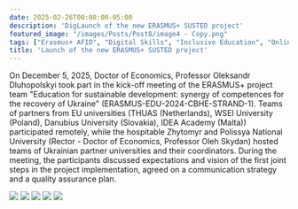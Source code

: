 ```yaml
---
date: 2025-02-26T00:00:00-05:00
description: 'DigLaunch of the new ERASMUS+ SUSTED project'
featured_image: "/images/Posts/Post8/image4 - Copy.png"
tags: ["Erasmus+ AFID", "Digital Skills", "Inclusive Education", "Online Learning", "Teacher Training", "MS Teams", "Civic Synergy", "International Collaboration", "Ukrainian HEIs"]
title: 'Launch of the new ERASMUS+ SUSTED project'
---
```


On December 5, 2025, Doctor of Economics, Professor Oleksandr Dluhopolskyi took part in the kick-off meeting of the ERASMUS+ project team "Education for sustainable development: synergy of competences for the recovery of Ukraine" (ERASMUS-EDU-2024-CBHE-STRAND-1). 
Teams of partners from EU universities (THUAS (Netherlands), WSEI University (Poland), Danubius University (Slovakia), IDEA Academy (Malta)) participated remotely, while the hospitable Zhytomyr and Polissya National University (Rector - Doctor of Economics, Professor Oleh Skydan) hosted teams of Ukrainian partner universities and their coordinators. During the meeting, the participants discussed expectations and vision of the first joint steps in the project implementation, agreed on a communication strategy and a quality assurance plan.
<br/>


<img src="/images/Posts/Post8/image1.JPG"/>
<img src="/images/Posts/Post8/image2.JPG"/>
<img src="/images/Posts/Post8/image3.JPG"/>
<img src="/images/Posts/Post8/image5.JPG"/>
<img src="/images/Posts/Post8/image4.JPG"/>